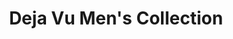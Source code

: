 ---
title: "Deja Vu Men's Collection"
url: /karachi/deja-vu-mens-collection-banglow-a1-9-main-abul-hasan-isphahani-rd-adjacent-sind-bank-block-4-gulshan-e-iqbal/
shop: clothes
---